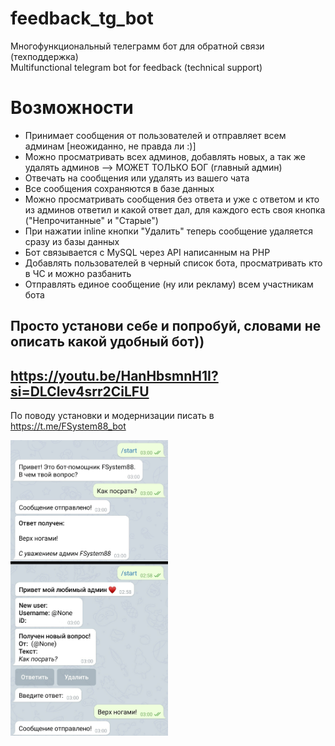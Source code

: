 # feedback_tg_bot
Многофункциональный телеграмм бот для обратной связи (техподдержка)<br>
Multifunctional telegram bot for feedback (technical support)

# Возможности
- Принимает сообщения от пользователей и отправляет всем админам [неожиданно, не правда ли :)]
- Можно просматривать всех админов, добавлять новых, а так же удалять админов --> МОЖЕТ ТОЛЬКО БОГ (главный админ)
- Отвечать на сообщения или удалять из вашего чата
- Все сообщения сохраняются в базе данных
- Можно просматривать сообщения без ответа и уже с ответом и кто из админов ответил и какой ответ дал, для каждого есть своя кнопка ("Непрочитанные" и "Старые")
- При нажатии inline кнопки "Удалить" теперь сообщение удаляется сразу из базы данных
- Бот связывается с MySQL через API написанным на PHP
- Добавлять пользователей в черный список бота, просматривать кто в ЧС и можно разбанить
- Отправлять единое сообщение (ну или рекламу) всем участникам бота

## Просто установи себе и попробуй, словами не описать какой удобный бот))
## https://youtu.be/HanHbsmnH1I?si=DLCIev4srr2CiLFU
По поводу установки и модернизации писать в https://t.me/FSystem88_bot




<img src="https://raw.githubusercontent.com/FSystem88/feedback_tg_bot/main/feedback.jpg" width="50%">
